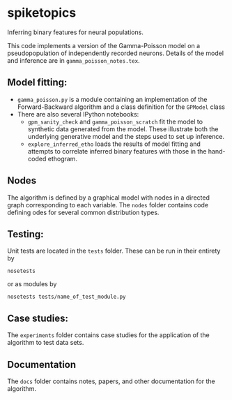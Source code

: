 spiketopics
===========

Inferring binary features for neural populations.

This code implements a version of the Gamma-Poisson model on a pseudopopulation of independently recorded neurons. Details of the model and inference are in `gamma_poisson_notes.tex`.

## Model fitting:
- `gamma_poisson.py` is a module containing an implementation of the Forward-Backward algorithm and a class definition for the `GPModel` class
- There are also several IPython notebooks:
    - `gpm_sanity_check` and `gamma_poisson_scratch` fit the model to synthetic data generated from the model. These illustrate both the underlying generative model and the steps used to set up inference.
    - `explore_inferred_etho` loads the results of model fitting and attempts to correlate inferred binary features with those in the hand-coded ethogram.

## Nodes
The algorithm is defined by a graphical model with nodes in a directed graph corresponding to each variable. The `nodes` folder contains code defining odes for several common distribution types.

## Testing:
Unit tests are located in the `tests` folder. These can be run in their entirety by
~~~
nosetests
~~~
or as modules by
~~~
nosetests tests/name_of_test_module.py
~~~

## Case studies:
The `experiments` folder contains case studies for the application of the algorithm to test data sets.

## Documentation
The `docs` folder contains notes, papers, and other documentation for the algorithm.